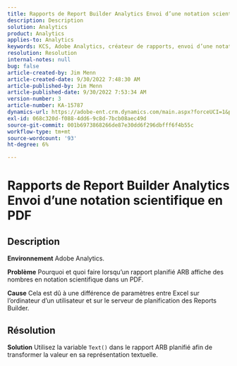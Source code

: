 ```yaml
---
title: Rapports de Report Builder Analytics Envoi d’une notation scientifique en PDF
description: Description
solution: Analytics
product: Analytics
applies-to: Analytics
keywords: KCS, Adobe Analytics, créateur de rapports, envoi d’une notation scientifique, PDF, résolution des problèmes
resolution: Resolution
internal-notes: null
bug: false
article-created-by: Jim Menn
article-created-date: 9/30/2022 7:48:30 AM
article-published-by: Jim Menn
article-published-date: 9/30/2022 7:53:34 AM
version-number: 3
article-number: KA-15787
dynamics-url: https://adobe-ent.crm.dynamics.com/main.aspx?forceUCI=1&pagetype=entityrecord&etn=knowledgearticle&id=04646b45-9440-ed11-9db1-0022480866ad
exl-id: 068c320d-f088-4dd6-9c8d-7bcb08aec49d
source-git-commit: 001b6973868266de87e30dd6f296dbfff6f4b55c
workflow-type: tm+mt
source-wordcount: '93'
ht-degree: 6%

---
```


# Rapports de Report Builder Analytics Envoi d’une notation scientifique en PDF

## Description


<b>Environnement</b>
Adobe Analytics.

<b>Problème</b>
Pourquoi et quoi faire lorsqu’un rapport planifié ARB affiche des nombres en notation scientifique dans un PDF.

<b>Cause</b>
Cela est dû à une différence de paramètres entre Excel sur l’ordinateur d’un utilisateur et sur le serveur de planification des Reports Builder.


## Résolution


<b>Solution</b>
Utilisez la variable `Text()` dans le rapport ARB planifié afin de transformer la valeur en sa représentation textuelle.
